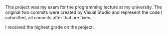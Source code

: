 This project was my exam for the programming lecture at my university. The original two commits were created by Visual Studio and represent the code I submitted, all commits after that are fixes.

I received the highest grade on the project.
